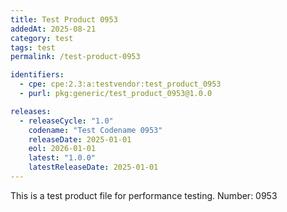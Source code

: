 ```yaml
---
title: Test Product 0953
addedAt: 2025-08-21
category: test
tags: test
permalink: /test-product-0953

identifiers:
  - cpe: cpe:2.3:a:testvendor:test_product_0953
  - purl: pkg:generic/test_product_0953@1.0.0

releases:
  - releaseCycle: "1.0"
    codename: "Test Codename 0953"
    releaseDate: 2025-01-01
    eol: 2026-01-01
    latest: "1.0.0"
    latestReleaseDate: 2025-01-01
---
```


This is a test product file for performance testing. Number: 0953
